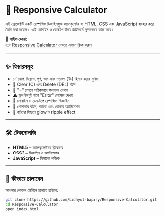 # 📱 Responsive Calculator

এই প্রোজেক্টটি একটি রেস্পন্সিভ ডিজাইনযুক্ত ক্যালকুলেটর যা HTML, CSS এবং JavaScript ব্যবহার করে তৈরি করা হয়েছে। এটি মোবাইল ও ডেস্কটপ উভয় প্ল্যাটফর্মে সুন্দরভাবে কাজ করে।

🔗 **লাইভ ডেমো:**  
👉 [Responsive Calculator দেখতে এখানে ক্লিক করুন](https://bidhyut-bapary.github.io/Responsive-Calculator/)

---

## ✨ ফিচারসমূহ

- ✅ যোগ, বিয়োগ, গুণ, ভাগ এবং শতাংশ (%) হিসাব করার সুবিধা
- 🧹 Clear (C) এবং Delete (DEL) বাটন
- 🟰 "=" চাপলে সঠিকভাবে ফলাফল দেখায়
- ⚠️ ভুল ইনপুট হলে "Error" মেসেজ দেখায়
- 📱 মোবাইল ও ডেস্কটপে রেস্পন্সিভ ডিজাইন
- 🎨 গোলাকার বাটন, শ্যাডো এবং হোভার অ্যানিমেশন
- 🌈 বাটনের পিছনে glow ও ripple effect

---

## 🛠️ টেকনোলজি

- **HTML5** – ক্যালকুলেটরের স্ট্রাকচার
- **CSS3** – ডিজাইন ও অ্যানিমেশন
- **JavaScript** – হিসাবের লজিক

---

## 🚀 কীভাবে চালাবেন

আপনার লোকাল মেশিনে চালাতে চাইলে:

```bash
git clone https://github.com/bidhyut-bapary/Responsive-Calculator.git
cd Responsive-Calculator
open index.html
